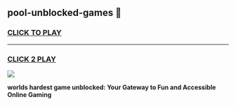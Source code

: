 
## pool-unblocked-games 👋
<h3>
<a href="https://premium.freeplayer.one?title=pool-unblocked-games&ref=14F">CLICK TO PLAY</a></h3>
<hr>

<h3>
<a href="https://premium.freeplayer.one?title=pool-unblocked-games&ref=14F">CLICK 2 PLAY</a>
  
</h3>

<a href="https://premium.freeplayer.one?title=pool-unblocked-games&ref=12F/"><img src="https://clearcache.store/games.png"></a>


**worlds hardest game unblocked: Your Gateway to Fun and Accessible Online Gaming**
